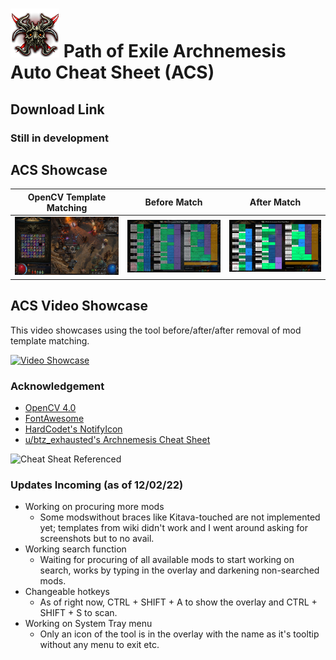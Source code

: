 # ![Kitava's Touched](Resources/Logo.png) Path of Exile Archnemesis Auto Cheat Sheet (ACS)

## Download Link

### Still in development

## ACS Showcase 
| OpenCV Template Matching | Before Match | After Match |
| :---: | :---: | :---: |
|![](/Resources/Showcase/Showcase_1.jpg)| ![](/Resources/Showcase/Showcase_2.jpg)| ![](/Resources/Showcase/Showcase_3.jpg)|

## ACS Video Showcase

This video showcases using the tool before/after/after removal of mod template matching.

[![Video Showcase](https://img.youtube.com/vi/1dJZwOJwuFQ/0.jpg)](https://youtu.be/1dJZwOJwuFQ)

### Acknowledgement

- [OpenCV 4.0](https://opencv.org/opencv-4-0/)
- [FontAwesome](https://fontawesome.com/)
- [HardCodet's NotifyIcon](http://www.hardcodet.net/wpf-notifyicon)
- [u/btz_exhausted's Archnemesis Cheat Sheet](https://www.reddit.com/r/pathofexile/comments/smvzgw/archnemesis_recipes_and_rewards_cheat_sheet/)

![Cheat Sheat Referenced](https://i.redd.it/s32npw296gg81.png)

### Updates Incoming (as of 12/02/22)

- Working on procuring more mods
    - Some modswithout braces like Kitava-touched are not implemented yet; templates from wiki didn't work and I went around asking for screenshots but to no avail.
- Working search function
    - Waiting for procuring of all available mods to start working on search, works by typing in the overlay and darkening non-searched mods.
- Changeable hotkeys
    - As of right now, CTRL + SHIFT + A to show the overlay and CTRL + SHIFT + S to scan.
- Working on System Tray menu
    - Only an icon of the tool is in the overlay with the name as it's tooltip without any menu to exit etc.
